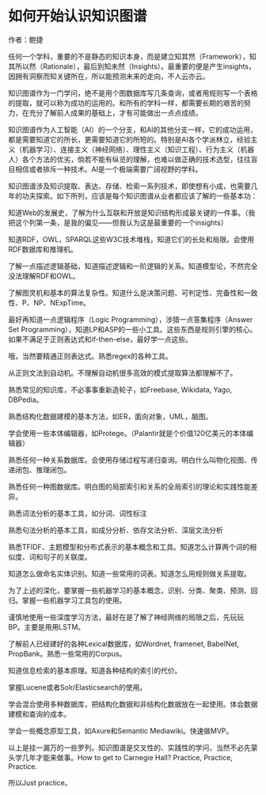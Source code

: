 # 如何开始认识知识图谱

作者：鲍捷





任何一个学科，重要的不是静态的知识本身，而是建立知其然（Framework），知其所以然（Rationale），最后到知未然（Insights）。最重要的便是产生insights，因拥有洞察而知关键所在，所以能预测未来的走向，不人云亦云。

 知识图谱作为一门学问，绝不是用个图数据库写几条查询，或者用规则写一个表格的提取，就可以称为成功的运用的。和所有的学科一样，都需要长期的艰苦的努力，在充分了解前人成果的基础上，才有可能做出一点点成绩。

 知识图谱作为人工智能（AI）的一个分支，和AI的其他分支一样，它的成功运用，都是需要知道它的所长，更需要知道它的所短的。特别是AI各个学派林立，经验主义（机器学习）、连接主义（神经网络）、理性主义（知识工程）、行为主义（机器人）各个方法的优劣，倘若不能有纵览的理解，也难以做正确的技术选型，往往盲目相信或者排斥一种技术。AI是一个极端需要广阔视野的学科。

 知识图谱涉及知识提取、表达、存储、检索一系列技术，即使想有小成，也需要几年的功夫探索。如下所列，应该是每个知识图谱从业者都应该了解的一些基本功：

 知道Web的发展史，了解为什么互联和开放是知识结构形成最关键的一件事。（我把这个列第一条，是我的偏见——但我认为这是最重要的一个insights）

 知道RDF，OWL，SPARQL这些W3C技术堆栈，知道它们的长处和局限。会使用RDF数据库和推理机。

 了解一点描述逻辑基础，知道描述逻辑和一阶逻辑的关系。知道模型论，不然完全没法理解RDF和OWL。

 了解图灵机和基本的算法复杂性。知道什么是决策问题、可判定性、完备性和一致性、P、NP、NExpTime。

 最好再知道一点逻辑程序（Logic Programming），涉猎一点答集程序（Answer Set Programming），知道LP和ASP的一些小工具。这些东西是规则引擎的核心。如果不满足于正则表达式和if-then-else，最好学一点这些。

 哦，当然要精通正则表达式。熟悉regex的各种工具。

 从正则文法到自动机。不理解自动机很多高效的模式提取算法都理解不了。

 熟悉常见的知识库，不必事事重新造轮子，如Freebase, Wikidata, Yago, DBPedia。

 熟悉结构化数据建模的基本方法，如ER，面向对象，UML，脑图。

 学会使用一些本体编辑器，如Protege。（Palantir就是个价值120亿美元的本体编辑器）

 熟悉任何一种关系数据库。会使用存储过程写递归查询。明白什么叫物化视图、传递闭包、推理闭包。

 熟悉任何一种图数据库。明白图的局部索引和关系的全局索引的理论和实践性能差异。

 熟悉词法分析的基本工具，如分词、词性标注

 熟悉句法分析的基本工具，如成分分析、依存文法分析、深层文法分析

 熟悉TFIDF、主题模型和分布式表示的基本概念和工具。知道怎么计算两个词的相似度、词和句子的关联度。

 知道怎么做命名实体识别。知道一些常用的词表。知道怎么用规则做关系提取。

 为了上述的深化，要掌握一些机器学习的基本概念，识别、分类、聚类、预测、回归。掌握一些机器学习工具包的使用。

 谨慎地使用一些深度学习方法，最好在是了解了神经网络的局限之后，先玩玩BP。主要是用用LSTM。

 了解前人已经建好的各种Lexical数据库，如Wordnet, framenet,  BabelNet, PropBank。熟悉一些常用的Corpus。

 知道信息检索的基本原理。知道各种结构的索引的代价。

 掌握Lucene或者Solr/Elasticsearch的使用。

 学会混合使用多种数据库，把结构化数据和非结构化数据放在一起使用。体会数据建模和查询的成本。

 学会一些概念原型工具，如Axure和Semantic Mediawiki。快速做MVP。

 以上是挂一漏万的一些罗列。知识图谱是交叉性的、实践性的学问，当然不必先蒙头学几年才能来做事。How to get to Carnegie Hall? Practice, Practice, Practice.

 所以Just practice。
